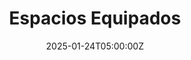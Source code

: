 ---
title: "Espacios Equipados"
meta_title: "Consultorios Completamente Equipados - Belgrano"
description: "Consultorios profesionales con todo el equipamiento necesario para tu práctica. Listos para usar desde el primer día."
date: 2025-01-24T05:00:00Z
image: "/images/services/service-3.png"
categories: ["equipamiento"]
featured_in_homepage: false
features:
  - name: "Mobiliario profesional"
    description: "Escritorios, sillones ergonómicos, bibliotecas y todo el mobiliario necesario para crear el ambiente terapéutico ideal."
  - name: "Tecnología incluida"
    description: "WiFi de alta velocidad, climatización individual en cada consultorio y excelente aislación acústica para garantizar privacidad."
  - name: "Áreas comunes"
    description: "Acceso a cocina equipada, baño completo y espacios de espera cómodos para tus pacientes en un ambiente profesional."
draft: true
---
